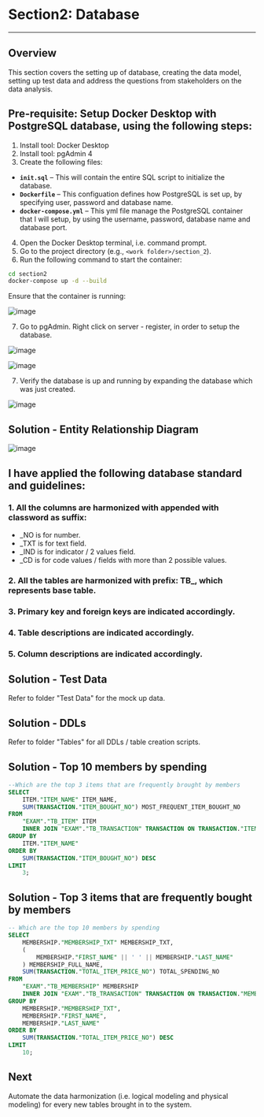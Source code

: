 # Section2: Database
---

## Overview
This section covers the setting up of database, creating the data model, setting up test data and address the questions from stakeholders on the data analysis.

## Pre-requisite: Setup Docker Desktop with PostgreSQL database, using the following steps:
1. Install tool: Docker Desktop
2. Install tool: pgAdmin 4
3. Create the following files:
- **`init.sql`** – This will contain the entire SQL script to initialize the database.
- **`Dockerfile`** – This configuation defines how PostgreSQL is set up, by specifying user, password and database name.
- **`docker-compose.yml`** – This yml file manage the PostgreSQL container that I will setup, by using the username, password, database name and database port.

4. Open the Docker Desktop terminal, i.e. command prompt.
5. Go to the project directory (e.g., `<work folder>/section_2`).
6. Run the following command to start the container:
```bash
cd section2
docker-compose up -d --build
```
Ensure that the container is running:

![image](https://github.com/user-attachments/assets/697f9012-1d08-4535-b538-b4fd2814d281)


7. Go to pgAdmin. Right click on server - register, in order to setup the database.

![image](https://github.com/user-attachments/assets/94c91651-08ff-4998-92ca-609b0700c16e)

![image](https://github.com/user-attachments/assets/f2ff4c31-6d2a-4346-ac03-5cf93e0062dd)

7. Verify the database is up and running by expanding the database which was just created.
    
![image](https://github.com/user-attachments/assets/9818b6eb-20e9-4116-b0e5-13f10e6819e3)

## Solution - Entity Relationship Diagram

![image](https://github.com/user-attachments/assets/03dde0eb-863a-4074-b64a-ead947bbef39)


## I have applied the following database standard and guidelines:
### 1. All the columns are harmonized with appended with classword as suffix:
- _NO is for number.
- _TXT is for text field.
- _IND is for indicator / 2 values field.
- _CD is for code values / fields with more than 2 possible values.
			
### 2. All the tables are harmonized with prefix: TB_, which represents base table.

### 3. Primary key and foreign keys are indicated accordingly.

### 4. Table descriptions are indicated accordingly.

### 5. Column descriptions are indicated accordingly.

## Solution - Test Data
Refer to folder "Test Data" for the mock up data.

## Solution - DDLs
Refer to folder "Tables" for all DDLs / table creation scripts.

## Solution - Top 10 members by spending
~~~~sql
--Which are the top 3 items that are frequently brought by members
SELECT
	ITEM."ITEM_NAME" ITEM_NAME,
	SUM(TRANSACTION."ITEM_BOUGHT_NO") MOST_FREQUENT_ITEM_BOUGHT_NO
FROM
	"EXAM"."TB_ITEM" ITEM
	INNER JOIN "EXAM"."TB_TRANSACTION" TRANSACTION ON TRANSACTION."ITEM_ID_NO" = ITEM."ITEM_ID_NO"
GROUP BY
	ITEM."ITEM_NAME"
ORDER BY
	SUM(TRANSACTION."ITEM_BOUGHT_NO") DESC
LIMIT
	3;
~~~~

## Solution - Top 3 items that are frequently bought by members
~~~~sql
-- Which are the top 10 members by spending
SELECT
	MEMBERSHIP."MEMBERSHIP_TXT" MEMBERSHIP_TXT,
	(
		MEMBERSHIP."FIRST_NAME" || ' ' || MEMBERSHIP."LAST_NAME"
	) MEMBERSHIP_FULL_NAME,
	SUM(TRANSACTION."TOTAL_ITEM_PRICE_NO") TOTAL_SPENDING_NO
FROM
	"EXAM"."TB_MEMBERSHIP" MEMBERSHIP
	INNER JOIN "EXAM"."TB_TRANSACTION" TRANSACTION ON TRANSACTION."MEMBERSHIP_ID_NO" = MEMBERSHIP."MEMBERSHIP_ID_NO"
GROUP BY
	MEMBERSHIP."MEMBERSHIP_TXT",
	MEMBERSHIP."FIRST_NAME",
	MEMBERSHIP."LAST_NAME"
ORDER BY
	SUM(TRANSACTION."TOTAL_ITEM_PRICE_NO") DESC
LIMIT
	10;
~~~~

## Next
Automate the data harmonization (i.e. logical modeling and physical modeling) for every new tables brought in to the system.
